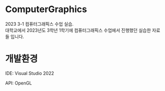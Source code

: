 # ComputerGraphics
2023 3-1 컴퓨터그래픽스 수업 실습. </br>
대학교에서 2023년도 3학년 1학기에 컴퓨터그래픽스 수업에서 진행했던 실습한 자료들 입니다. </br>

# 개발환경
IDE: Visual Studio 2022

API: OpenGL
